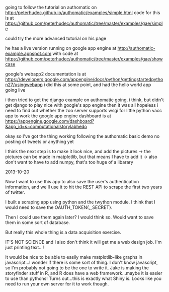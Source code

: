 going to follow the tutorial on authomatic on
http://peterhudec.github.io/authomatic/examples/simple.html
code for this is at
https://github.com/peterhudec/authomatic/tree/master/examples/gae/simple

could try the more advanced tutorial on his page

he has a live version running on google app engine at
http://authomatic-example.appspot.com
with code at
https://github.com/peterhudec/authomatic/tree/master/examples/gae/showcase

google's webapp2 documentation is at
https://developers.google.com/appengine/docs/python/gettingstartedpython27/usingwebapp
i did this at some point, and had the hello world app going live

i then tried to get the django example on authomatic going, i think, but didn't get django to play nice with google's app engine
then it was all hopeless
i need to find out whether the zoo server supports wsgi for little python vacc app to work
the google app engine dashboard is at
https://appengine.google.com/dashboard?&app_id=s~computationalstorylabhedo

okay so I've got the thing working following the authomatic basic demo
no posting of tweets or anything yet

I think the next step is to make it look nice, and add the pictures
-> the pictures can be made in matplotlib, but that means I have to add it
-> also don't want to have to add numpy, that's too huge of a libarary

2013-10-20

Now I want to use this app to also save the user's authentication information, and we'll use it to hit the REST API to scrape the first two years of twitter.

I built a scraping app using python and the twython module.
I think that I would need to save the OAUTH_TOKEN{,_SECRET}.

Then I could use them again later? I would think so.
Would want to save them in some sort of database.

But really this whole thing is a data acquisition exercise.

IT'S NOT SCIENCE
and I also don't think it will get me a web design job.
I'm just printing text...!

It would be nice to be able to easily make matplotlib-like graphs in javascript...I wonder if there is some sort of thing.
I don't know javascript, so I'm probably not going to be the one to write it.
Jake is making the storyfinder stuff in R, and R does have a web framework...maybe it is easier to use than pythons!
Turns out...this is exactly what Shiny is.
Looks like you need to run your own server for it to work though.